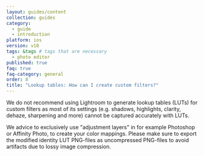 ```yaml
---
layout: guides/content
collection: guides
category:
  - guide
  - introduction
platform: ios
version: v10
tags: &tags # tags that are necessary
  - photo editor
published: true
faq: true
faq-category: general
order: 8
title: "Lookup tables: How can I create custom filters?"
---
```


We do not recommend using Lightroom to generate lookup tables (LUTs) for custom filters as most of its settings (e.g. shadows, highlights, clarity, dehaze, sharpening and more) cannot be captured accurately with LUTs.

We advice to exclusively use "adjustment layers" in for example Photoshop or Affinity Photo, to create your color mappings.
Please make sure to export the modified identity LUT PNG-files as uncompressed PNG-files to avoid artifacts due to lossy image compression.
